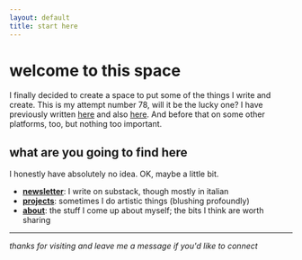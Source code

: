 ```yaml
---
layout: default
title: start here
---
```


# welcome to this space
I finally decided to create a space to put some of the things I write and create.
This is my attempt number 78, will it be the lucky one?
I have previously written [here](https://runningoutofshrimp.wordpress.com/) and also [here](https://theyjustwriteitoff.blogspot.com/). And before that on some other platforms, too, but nothing too important.

## what are you going to find here
I honestly have absolutely no idea. OK, maybe a little bit.

- **[newsletter](/pages/newsletter/)**: I write on substack, though mostly in italian
- **[projects](/pages/projects/)**: sometimes I do artistic things (blushing profoundly)
- **[about](/pages/about/)**: the stuff I come up about myself; the bits I think are worth sharing

---

*thanks for visiting and leave me a message if you'd like to connect*
